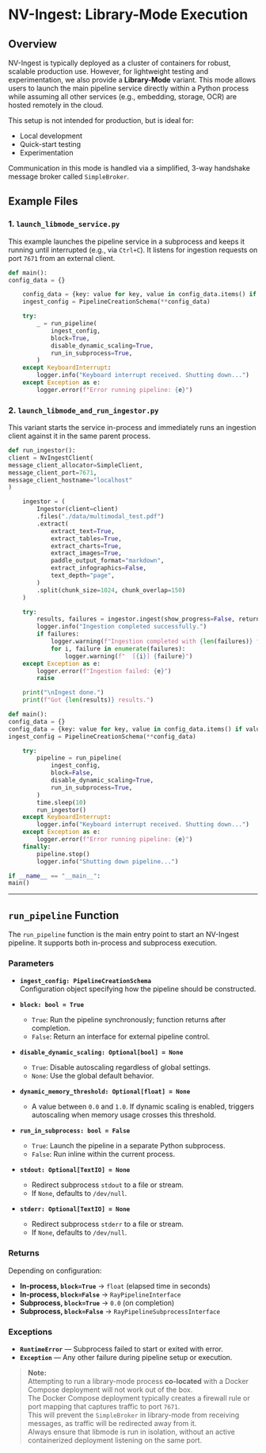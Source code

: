 # NV-Ingest: Library-Mode Execution

## Overview

NV-Ingest is typically deployed as a cluster of containers for robust, scalable production use. However, for lightweight testing and experimentation, we also provide a **Library-Mode** variant. This mode allows users to launch the main pipeline service directly within a Python process while assuming all other services (e.g., embedding, storage, OCR) are hosted remotely in the cloud.

This setup is not intended for production, but is ideal for:
- Local development
- Quick-start testing
- Experimentation

Communication in this mode is handled via a simplified, 3-way handshake message broker called `SimpleBroker`.

## Example Files

### 1. `launch_libmode_service.py`

This example launches the pipeline service in a subprocess and keeps it running until interrupted (e.g., via `Ctrl+C`). It listens for ingestion requests on port `7671` from an external client.

```python
def main():
config_data = {}

    config_data = {key: value for key, value in config_data.items() if value is not None}
    ingest_config = PipelineCreationSchema(**config_data)

    try:
        _ = run_pipeline(
            ingest_config,
            block=True,
            disable_dynamic_scaling=True,
            run_in_subprocess=True,
        )
    except KeyboardInterrupt:
        logger.info("Keyboard interrupt received. Shutting down...")
    except Exception as e:
        logger.error(f"Error running pipeline: {e}")
```

### 2. `launch_libmode_and_run_ingestor.py`

This variant starts the service in-process and immediately runs an ingestion client against it in the same parent process.

```python
def run_ingestor():
client = NvIngestClient(
message_client_allocator=SimpleClient,
message_client_port=7671,
message_client_hostname="localhost"
)

    ingestor = (
        Ingestor(client=client)
        .files("./data/multimodal_test.pdf")
        .extract(
            extract_text=True,
            extract_tables=True,
            extract_charts=True,
            extract_images=True,
            paddle_output_format="markdown",
            extract_infographics=False,
            text_depth="page",
        )
        .split(chunk_size=1024, chunk_overlap=150)
    )

    try:
        results, failures = ingestor.ingest(show_progress=False, return_failures=True)
        logger.info("Ingestion completed successfully.")
        if failures:
            logger.warning(f"Ingestion completed with {len(failures)} failures:")
            for i, failure in enumerate(failures):
                logger.warning(f"  [{i}] {failure}")
    except Exception as e:
        logger.error(f"Ingestion failed: {e}")
        raise

    print("\nIngest done.")
    print(f"Got {len(results)} results.")

def main():
config_data = {}
config_data = {key: value for key, value in config_data.items() if value is not None}
ingest_config = PipelineCreationSchema(**config_data)

    try:
        pipeline = run_pipeline(
            ingest_config,
            block=False,
            disable_dynamic_scaling=True,
            run_in_subprocess=True,
        )
        time.sleep(10)
        run_ingestor()
    except KeyboardInterrupt:
        logger.info("Keyboard interrupt received. Shutting down...")
    except Exception as e:
        logger.error(f"Error running pipeline: {e}")
    finally:
        pipeline.stop()
        logger.info("Shutting down pipeline...")

if __name__ == "__main__":
main()
```

---

## `run_pipeline` Function

The `run_pipeline` function is the main entry point to start an NV-Ingest pipeline. It supports both in-process and subprocess execution.

### Parameters

- **`ingest_config: PipelineCreationSchema`**  
  Configuration object specifying how the pipeline should be constructed.

- **`block: bool = True`**
    - `True`: Run the pipeline synchronously; function returns after completion.
    - `False`: Return an interface for external pipeline control.

- **`disable_dynamic_scaling: Optional[bool] = None`**
    - `True`: Disable autoscaling regardless of global settings.
    - `None`: Use the global default behavior.

- **`dynamic_memory_threshold: Optional[float] = None`**
    - A value between `0.0` and `1.0`. If dynamic scaling is enabled, triggers autoscaling when memory usage crosses this threshold.

- **`run_in_subprocess: bool = False`**
    - `True`: Launch the pipeline in a separate Python subprocess.
    - `False`: Run inline within the current process.

- **`stdout: Optional[TextIO] = None`**
    - Redirect subprocess `stdout` to a file or stream.
    - If `None`, defaults to `/dev/null`.

- **`stderr: Optional[TextIO] = None`**
    - Redirect subprocess `stderr` to a file or stream.
    - If `None`, defaults to `/dev/null`.

### Returns

Depending on configuration:

- **In-process, `block=True`** → `float` (elapsed time in seconds)
- **In-process, `block=False`** → `RayPipelineInterface`
- **Subprocess, `block=True`** → `0.0` (on completion)
- **Subprocess, `block=False`** → `RayPipelineSubprocessInterface`

### Exceptions

- **`RuntimeError`** — Subprocess failed to start or exited with error.
- **`Exception`** — Any other failure during pipeline setup or execution.

> **Note:**  
> Attempting to run a library-mode process **co-located** with a Docker Compose deployment will not work out of the box.  
> The Docker Compose deployment typically creates a firewall rule or port mapping that captures traffic to port `7671`.  
> This will prevent the `SimpleBroker` in library-mode from receiving messages, as traffic will be redirected away from it.  
> Always ensure that libmode is run in isolation, without an active containerized deployment listening on the same port.
